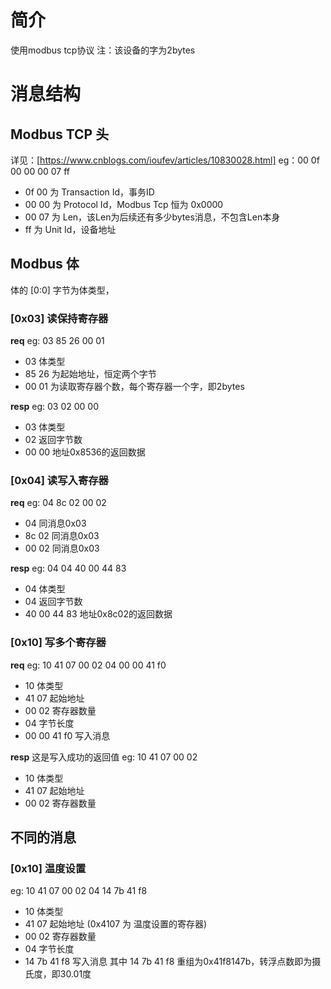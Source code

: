 # 简介
使用modbus tcp协议
注：该设备的字为2bytes

# 消息结构
## Modbus TCP 头
详见：[https://www.cnblogs.com/ioufev/articles/10830028.html]
eg：00 0f 00 00 00 07 ff
- 0f 00 为 Transaction Id，事务ID
- 00 00 为 Protocol Id，Modbus Tcp 恒为 0x0000
- 00 07 为 Len，该Len为后续还有多少bytes消息，不包含Len本身
- ff 为 Unit Id，设备地址


## Modbus 体
体的 [0:0] 字节为体类型，
### [0x03] 读保持寄存器
**req**
eg: 03 85 26 00 01
- 03 体类型
- 85 26 为起始地址，恒定两个字节
- 00 01 为读取寄存器个数，每个寄存器一个字，即2bytes

**resp**
eg: 03 02 00 00
- 03 体类型
- 02 返回字节数
- 00 00 地址0x8536的返回数据

### [0x04] 读写入寄存器
**req**
eg: 04 8c 02 00 02
- 04 同消息0x03
- 8c 02 同消息0x03
- 00 02 同消息0x03

**resp**
eg: 04 04 40 00 44 83
- 04 体类型
- 04 返回字节数
- 40 00 44 83 地址0x8c02的返回数据


### [0x10] 写多个寄存器
**req**
eg: 10 41 07 00 02 04 00 00 41 f0
- 10 体类型
- 41 07 起始地址
- 00 02 寄存器数量
- 04 字节长度
- 00 00 41 f0 写入消息

**resp**
这是写入成功的返回值
eg: 10 41 07 00 02
- 10 体类型
- 41 07 起始地址
- 00 02 寄存器数量

## 不同的消息
### [0x10] 温度设置
eg: 10 41 07 00 02 04 14 7b 41 f8
- 10 体类型
- 41 07 起始地址 (0x4107 为 温度设置的寄存器)
- 00 02 寄存器数量
- 04 字节长度
- 14 7b 41 f8 写入消息
其中 14 7b 41 f8 重组为0x41f8147b，转浮点数即为摄氏度，即30.01度 